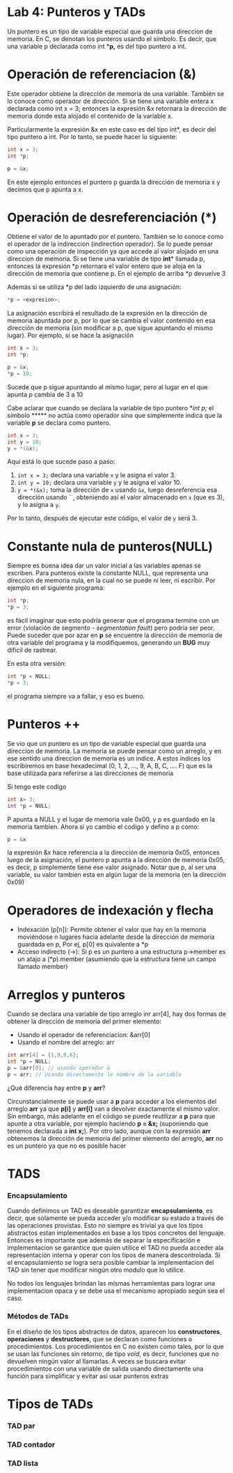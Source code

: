 # Lab 4: Punteros y TADs

Un puntero es un tipo de variable especial que guarda una direccion de memoria. En C, se denotan los punteros usando el símbolo. Es decir, que una variable p declarada como int ***p,** es del tipo puntero a int.

# Operación de referenciacion (&)

Este operador obtiene la dirección de memoria de una variable. También se lo conoce como operador de dirección. Si se tiene una variable entera x declarada como int x = 3; entonces la expresión &x retornara la dirección de memoria donde esta alojado el contenido de la variable x.

Particularmente la expresión &x en este caso es del tipo int*, es decir del tipo puntero a int. Por lo tanto, se puede hacer lo siguiente:

```c
int x = 3;
int *p;

p = &x;
```

En este ejemplo entonces el puntero p guarda la dirección de memoria x y decimos que p apunta a x.

# Operación de desreferenciación (*)

Obtiene el valor de lo apuntado por el puntero. También se lo conoce como el operador de la indireccion (indirection operador). Se lo puede pensar como una operación de inspección ya que accede al valor alojado en una direccion de memoria. Si se tiene una variable de tipo **int*** llamada p, entonces la expresión *p retornara el valor entero que se aloja en la dirección de memoria que contiene p. En el ejemplo de arriba *p devuelve 3

Además si se utiliza *p del lado izquierdo de una asignación:

```c
*p = <expresion>;
```

La asignación escribirá el resultado de la expresión en la dirección de memoria apuntada por p, por lo que se cambia el valor contenido en esa dirección de memoria (sin modificar a p, que sigue apuntando el mismo lugar). Por ejemplo, si se hace la asignación

```c
int x = 3;
int *p;

p = &x;
*p = 10;
```

Sucede que p sigue apuntando al mismo lugar, pero al lugar en el que apunta p cambia de 3 a 10

Cabe aclarar que cuando se declara la variable de tipo puntero **int *p;** el símbolo ***** no actúa como operador sino que simplemente indica que la variable **p** se declara como puntero.

```c
int x = 3;
int y = 10;
y = *(&x);
```

Aquí está lo que sucede paso a paso:

1. `int x = 3;` declara una variable `x` y le asigna el valor 3.
2. `int y = 10;` declara una variable `y` y le asigna el valor 10.
3. `y = *(&x);` toma la dirección de `x` usando `&x`, luego desreferencia esa dirección usando ``, obteniendo así el valor almacenado en `x` (que es 3), y lo asigna a `y`.

Por lo tanto, después de ejecutar este código, el valor de `y` será 3.

# Constante nula de punteros(NULL)

Siempre es buena idea dar un valor inicial a las variables apenas se escriben. Para punteros existe la constante NULL, que representa una direccion de memoria nula, en la cual no se puede ni leer, ni escribir. Por ejemplo en el siguiente programa:

```c
int *p;
*p = 3;
```

es fácil imaginar que esto podría generar que el programa termine con un error (violación de segmento - *segmentation fault*) pero podría ser peor. Puede suceder que por azar en **p** se encuentre la dirección de memoria de otra variable del programa y la modifiquemos, generando un **BUG** muy difícil de rastrear.

En esta otra versión:

```c
int *p = NULL;
*p = 3;
```

el programa siempre va a fallar, y eso es bueno.

# Punteros ++

Se vio que un puntero es un tipo de variable especial que guarda una direccion de memoria. La memoria se puede pensar como un arreglo, y en ese sentido una direccion de memoria es un indice. A estos índices los escribiremos en base hexadecimal (0,  1, 2, …, 9, A, B, C, …. F) que es la base utilizada para referirse a las direcciones de memoria

Si tengo este codigo

```c
int x= 3;
int *p = NULL;
```


P apunta a NULL y el lugar de memoria vale 0x00, y p es guardado en la memoria tambien. Ahora si yo cambio el codigo y defino a p como: 

```c
p = &x
```


la expresión &x hace referencia a la dirección de memoria 0x05, entonces luego de la asignación, el puntero p apunta a la dirección de memoria 0x05, es decir, p simplemente tiene ese valor asignado. Notar que p, al ser una variable, su valor tambien esta en algún lugar de la memoria (en la dirección 0x09)

# Operadores de indexación y flecha

- Indexación (p[n]): Permite obtener el valor que hay en la memoria moviéndose n lugares hacia adelante desde la dirección de memoria guardada en p, Por ej, p[0] es quivalente a *p
- Acceso indirecto (→): Si p es un puntero a una estructura p→member es un atajo a (*p).member (asumiendo que la estructura tiene un campo llamado member)

# Arreglos y punteros

Cuando se declara una variable de tipo arreglo inr arr[4], hay dos formas de obtener la dirección de memoria del primer elemento:

- Usando el operador de referenciacion: &arr[0]
- Usando el nombre del arreglo: arr

```c
int arr[4] = {1,9,8,6};
int *p = NULL;
p = &arr[0]; // usando operador &
p = arr; // Usando directamente le nombre de la variable
```

¿Qué diferencia hay entre **p** y **arr**?

Circunstancialmente se puede usar a **p** para acceder a los elementos del arreglo **arr** ya que **p[i]** y **arr[i]** van a devolver exactamente el mismo valor. Sin embargo, más adelante en el código se puede reutilizar a **p** para que apunte a otra variable, por ejemplo haciendo **p = &x;** (suponiendo que tenemos declarada a **int x;**). Por otro lado, aunque con la expresión **arr** obtenemos la dirección de memoria del primer elemento del arreglo, **arr** no es un puntero ya que no es posible hacer

# TADS

### Encapsulamiento

Cuando definimos un TAD es deseable garantizar **encapsulamiento**, es decir, que solamente se pueda acceder y/o modificar su estado a través de las operaciones provistas. Esto no siempre es trivial ya que los tipos abstractos estan implementados en base a los tipos concretos del lenguaje. Entonces es importante que además de separar la especificación e implementacion se garantice que quien utilice el TAD no pueda acceder ala representación interna y operar con los tipos de manera descontrolada. Si el encapsulamiento se logra sera posible cambiar la implementacion del TAD sin tener que modificar ningún otro modulo que lo utilice.

No todos los lenguajes brindan las mismas herramientas para lograr una implementacion opaca y se debe usa el mecanismo apropiado según sea el caso.

### Métodos de TADs

En el diseño de los tipos abstractos de datos, aparecen los **constructores**, **operaciones** y **destructores**, que se declaran como funciones o procedimientos. Los procedimientos en C no existen como tales, por lo que se usan las funciones sin retorno, de tipo *void*, es decir, funciones que no devuelven ningún valor al llamarlas. A veces se buscara evitar procedimientos con una variable de salida usando directamente una función para simplificar y evitar asi usar punteros extras

# Tipos de TADs

### TAD par

### TAD contador

### TAD lista